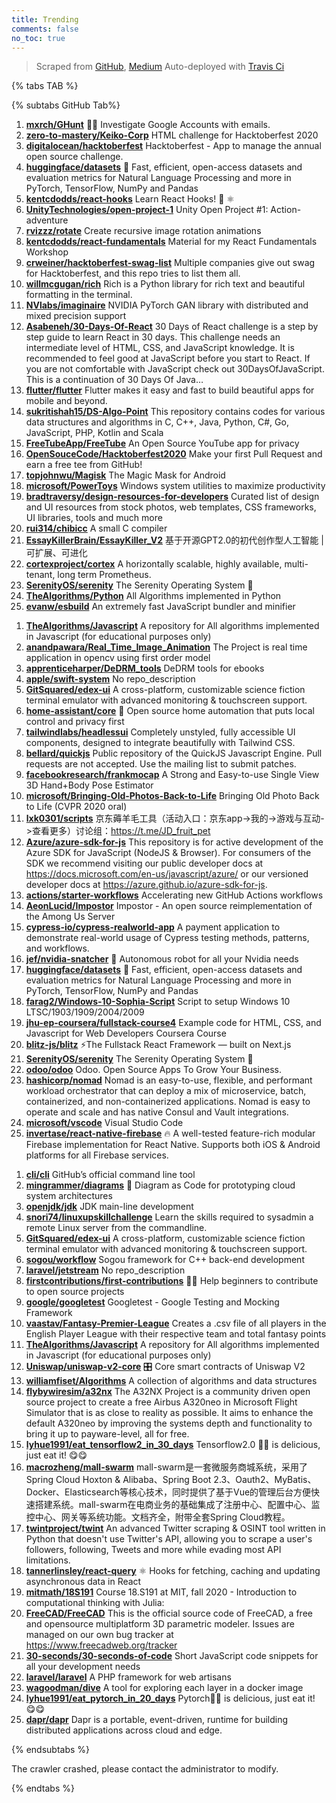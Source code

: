 ```yaml
---
title: Trending
comments: false
no_toc: true
---
```


> Scraped from [GitHub](https://github.com/trending), [Medium](https://medium.com/topic/popular)
Auto-deployed with [Travis Ci](https://travis-ci.org/)

{% tabs TAB %}
<!-- tab GitHub -->
{% subtabs GitHub Tab%}
<!-- tab Daily -->
1. [**mxrch/GHunt**](https://github.com/mxrch/GHunt)
🕵️‍♂️ Investigate Google Accounts with emails.
2. [**zero-to-mastery/Keiko-Corp**](https://github.com/zero-to-mastery/Keiko-Corp)
HTML challenge for Hacktoberfest 2020
3. [**digitalocean/hacktoberfest**](https://github.com/digitalocean/hacktoberfest)
Hacktoberfest - App to manage the annual open source challenge.
4. [**huggingface/datasets**](https://github.com/huggingface/datasets)
🤗 Fast, efficient, open-access datasets and evaluation metrics for Natural Language Processing and more in PyTorch, TensorFlow, NumPy and Pandas
5. [**kentcdodds/react-hooks**](https://github.com/kentcdodds/react-hooks)
Learn React Hooks! 🎣 ⚛
6. [**UnityTechnologies/open-project-1**](https://github.com/UnityTechnologies/open-project-1)
Unity Open Project #1: Action-adventure
7. [**rvizzz/rotate**](https://github.com/rvizzz/rotate)
Create recursive image rotation animations
8. [**kentcdodds/react-fundamentals**](https://github.com/kentcdodds/react-fundamentals)
Material for my React Fundamentals Workshop
9. [**crweiner/hacktoberfest-swag-list**](https://github.com/crweiner/hacktoberfest-swag-list)
Multiple companies give out swag for Hacktoberfest, and this repo tries to list them all.
10. [**willmcgugan/rich**](https://github.com/willmcgugan/rich)
Rich is a Python library for rich text and beautiful formatting in the terminal.
11. [**NVlabs/imaginaire**](https://github.com/NVlabs/imaginaire)
NVIDIA PyTorch GAN library with distributed and mixed precision support
12. [**Asabeneh/30-Days-Of-React**](https://github.com/Asabeneh/30-Days-Of-React)
30 Days of React challenge is a step by step guide to learn React in 30 days. This challenge needs an intermediate level of HTML, CSS, and JavaScript knowledge. It is recommended to feel good at JavaScript before you start to React. If you are not comfortable with JavaScript check out 30DaysOfJavaScript. This is a continuation of 30 Days Of Java…
13. [**flutter/flutter**](https://github.com/flutter/flutter)
Flutter makes it easy and fast to build beautiful apps for mobile and beyond.
14. [**sukritishah15/DS-Algo-Point**](https://github.com/sukritishah15/DS-Algo-Point)
This repository contains codes for various data structures and algorithms in C, C++, Java, Python, C#, Go, JavaScript, PHP, Kotlin and Scala
15. [**FreeTubeApp/FreeTube**](https://github.com/FreeTubeApp/FreeTube)
An Open Source YouTube app for privacy
16. [**OpenSouceCode/Hacktoberfest2020**](https://github.com/OpenSouceCode/Hacktoberfest2020)
Make your first Pull Request and earn a free tee from GitHub!
17. [**topjohnwu/Magisk**](https://github.com/topjohnwu/Magisk)
The Magic Mask for Android
18. [**microsoft/PowerToys**](https://github.com/microsoft/PowerToys)
Windows system utilities to maximize productivity
19. [**bradtraversy/design-resources-for-developers**](https://github.com/bradtraversy/design-resources-for-developers)
Curated list of design and UI resources from stock photos, web templates, CSS frameworks, UI libraries, tools and much more
20. [**rui314/chibicc**](https://github.com/rui314/chibicc)
A small C compiler
21. [**EssayKillerBrain/EssayKiller_V2**](https://github.com/EssayKillerBrain/EssayKiller_V2)
基于开源GPT2.0的初代创作型人工智能 | 可扩展、可进化
22. [**cortexproject/cortex**](https://github.com/cortexproject/cortex)
A horizontally scalable, highly available, multi-tenant, long term Prometheus.
23. [**SerenityOS/serenity**](https://github.com/SerenityOS/serenity)
The Serenity Operating System 🐞
24. [**TheAlgorithms/Python**](https://github.com/TheAlgorithms/Python)
All Algorithms implemented in Python
25. [**evanw/esbuild**](https://github.com/evanw/esbuild)
An extremely fast JavaScript bundler and minifier
<!-- endtab -->
<!-- tab Weekly -->
1. [**TheAlgorithms/Javascript**](https://github.com/TheAlgorithms/Javascript)
A repository for All algorithms implemented in Javascript (for educational purposes only)
2. [**anandpawara/Real_Time_Image_Animation**](https://github.com/anandpawara/Real_Time_Image_Animation)
The Project is real time application in opencv using first order model
3. [**apprenticeharper/DeDRM_tools**](https://github.com/apprenticeharper/DeDRM_tools)
DeDRM tools for ebooks
4. [**apple/swift-system**](https://github.com/apple/swift-system)
No repo_description
5. [**GitSquared/edex-ui**](https://github.com/GitSquared/edex-ui)
A cross-platform, customizable science fiction terminal emulator with advanced monitoring & touchscreen support.
6. [**home-assistant/core**](https://github.com/home-assistant/core)
🏡 Open source home automation that puts local control and privacy first
7. [**tailwindlabs/headlessui**](https://github.com/tailwindlabs/headlessui)
Completely unstyled, fully accessible UI components, designed to integrate beautifully with Tailwind CSS.
8. [**bellard/quickjs**](https://github.com/bellard/quickjs)
Public repository of the QuickJS Javascript Engine. Pull requests are not accepted. Use the mailing list to submit patches.
9. [**facebookresearch/frankmocap**](https://github.com/facebookresearch/frankmocap)
A Strong and Easy-to-use Single View 3D Hand+Body Pose Estimator
10. [**microsoft/Bringing-Old-Photos-Back-to-Life**](https://github.com/microsoft/Bringing-Old-Photos-Back-to-Life)
Bringing Old Photo Back to Life (CVPR 2020 oral)
11. [**lxk0301/scripts**](https://github.com/lxk0301/scripts)
京东薅羊毛工具（活动入口：京东app->我的->游戏与互动->查看更多）讨论组：https://t.me/JD_fruit_pet
12. [**Azure/azure-sdk-for-js**](https://github.com/Azure/azure-sdk-for-js)
This repository is for active development of the Azure SDK for JavaScript (NodeJS & Browser). For consumers of the SDK we recommend visiting our public developer docs at https://docs.microsoft.com/en-us/javascript/azure/ or our versioned developer docs at https://azure.github.io/azure-sdk-for-js.
13. [**actions/starter-workflows**](https://github.com/actions/starter-workflows)
Accelerating new GitHub Actions workflows
14. [**AeonLucid/Impostor**](https://github.com/AeonLucid/Impostor)
Impostor - An open source reimplementation of the Among Us Server
15. [**cypress-io/cypress-realworld-app**](https://github.com/cypress-io/cypress-realworld-app)
A payment application to demonstrate real-world usage of Cypress testing methods, patterns, and workflows.
16. [**jef/nvidia-snatcher**](https://github.com/jef/nvidia-snatcher)
🤖 Autonomous robot for all your Nvidia needs
17. [**huggingface/datasets**](https://github.com/huggingface/datasets)
🤗 Fast, efficient, open-access datasets and evaluation metrics for Natural Language Processing and more in PyTorch, TensorFlow, NumPy and Pandas
18. [**farag2/Windows-10-Sophia-Script**](https://github.com/farag2/Windows-10-Sophia-Script)
Script to setup Windows 10 LTSC/1903/1909/2004/2009
19. [**jhu-ep-coursera/fullstack-course4**](https://github.com/jhu-ep-coursera/fullstack-course4)
Example code for HTML, CSS, and Javascript for Web Developers Coursera Course
20. [**blitz-js/blitz**](https://github.com/blitz-js/blitz)
⚡️The Fullstack React Framework — built on Next.js
21. [**SerenityOS/serenity**](https://github.com/SerenityOS/serenity)
The Serenity Operating System 🐞
22. [**odoo/odoo**](https://github.com/odoo/odoo)
Odoo. Open Source Apps To Grow Your Business.
23. [**hashicorp/nomad**](https://github.com/hashicorp/nomad)
Nomad is an easy-to-use, flexible, and performant workload orchestrator that can deploy a mix of microservice, batch, containerized, and non-containerized applications. Nomad is easy to operate and scale and has native Consul and Vault integrations.
24. [**microsoft/vscode**](https://github.com/microsoft/vscode)
Visual Studio Code
25. [**invertase/react-native-firebase**](https://github.com/invertase/react-native-firebase)
🔥 A well-tested feature-rich modular Firebase implementation for React Native. Supports both iOS & Android platforms for all Firebase services.
<!-- endtab -->
<!-- tab Monthly -->
1. [**cli/cli**](https://github.com/cli/cli)
GitHub’s official command line tool
2. [**mingrammer/diagrams**](https://github.com/mingrammer/diagrams)
🎨 Diagram as Code for prototyping cloud system architectures
3. [**openjdk/jdk**](https://github.com/openjdk/jdk)
JDK main-line development
4. [**snori74/linuxupskillchallenge**](https://github.com/snori74/linuxupskillchallenge)
Learn the skills required to sysadmin a remote Linux server from the commandline.
5. [**GitSquared/edex-ui**](https://github.com/GitSquared/edex-ui)
A cross-platform, customizable science fiction terminal emulator with advanced monitoring & touchscreen support.
6. [**sogou/workflow**](https://github.com/sogou/workflow)
Sogou framework for C++ back-end development
7. [**laravel/jetstream**](https://github.com/laravel/jetstream)
No repo_description
8. [**firstcontributions/first-contributions**](https://github.com/firstcontributions/first-contributions)
🚀✨ Help beginners to contribute to open source projects
9. [**google/googletest**](https://github.com/google/googletest)
Googletest - Google Testing and Mocking Framework
10. [**vaastav/Fantasy-Premier-League**](https://github.com/vaastav/Fantasy-Premier-League)
Creates a .csv file of all players in the English Player League with their respective team and total fantasy points
11. [**TheAlgorithms/Javascript**](https://github.com/TheAlgorithms/Javascript)
A repository for All algorithms implemented in Javascript (for educational purposes only)
12. [**Uniswap/uniswap-v2-core**](https://github.com/Uniswap/uniswap-v2-core)
🎛 Core smart contracts of Uniswap V2
13. [**williamfiset/Algorithms**](https://github.com/williamfiset/Algorithms)
A collection of algorithms and data structures
14. [**flybywiresim/a32nx**](https://github.com/flybywiresim/a32nx)
The A32NX Project is a community driven open source project to create a free Airbus A320neo in Microsoft Flight Simulator that is as close to reality as possible. It aims to enhance the default A320neo by improving the systems depth and functionality to bring it up to payware-level, all for free.
15. [**lyhue1991/eat_tensorflow2_in_30_days**](https://github.com/lyhue1991/eat_tensorflow2_in_30_days)
Tensorflow2.0 🍎🍊 is delicious, just eat it! 😋😋
16. [**macrozheng/mall-swarm**](https://github.com/macrozheng/mall-swarm)
mall-swarm是一套微服务商城系统，采用了 Spring Cloud Hoxton & Alibaba、Spring Boot 2.3、Oauth2、MyBatis、Docker、Elasticsearch等核心技术，同时提供了基于Vue的管理后台方便快速搭建系统。mall-swarm在电商业务的基础集成了注册中心、配置中心、监控中心、网关等系统功能。文档齐全，附带全套Spring Cloud教程。
17. [**twintproject/twint**](https://github.com/twintproject/twint)
An advanced Twitter scraping & OSINT tool written in Python that doesn't use Twitter's API, allowing you to scrape a user's followers, following, Tweets and more while evading most API limitations.
18. [**tannerlinsley/react-query**](https://github.com/tannerlinsley/react-query)
⚛️ Hooks for fetching, caching and updating asynchronous data in React
19. [**mitmath/18S191**](https://github.com/mitmath/18S191)
Course 18.S191 at MIT, fall 2020 - Introduction to computational thinking with Julia:
20. [**FreeCAD/FreeCAD**](https://github.com/FreeCAD/FreeCAD)
This is the official source code of FreeCAD, a free and opensource multiplatform 3D parametric modeler. Issues are managed on our own bug tracker at https://www.freecadweb.org/tracker
21. [**30-seconds/30-seconds-of-code**](https://github.com/30-seconds/30-seconds-of-code)
Short JavaScript code snippets for all your development needs
22. [**laravel/laravel**](https://github.com/laravel/laravel)
A PHP framework for web artisans
23. [**wagoodman/dive**](https://github.com/wagoodman/dive)
A tool for exploring each layer in a docker image
24. [**lyhue1991/eat_pytorch_in_20_days**](https://github.com/lyhue1991/eat_pytorch_in_20_days)
Pytorch🍊🍉 is delicious, just eat it! 😋😋
25. [**dapr/dapr**](https://github.com/dapr/dapr)
Dapr is a portable, event-driven, runtime for building distributed applications across cloud and edge.
<!-- endtab -->
{% endsubtabs %}
<!-- endtab -->
<!-- tab Medium -->
The crawler crashed, please contact the administrator to modify.
<!-- endtab -->
{% endtabs %}
